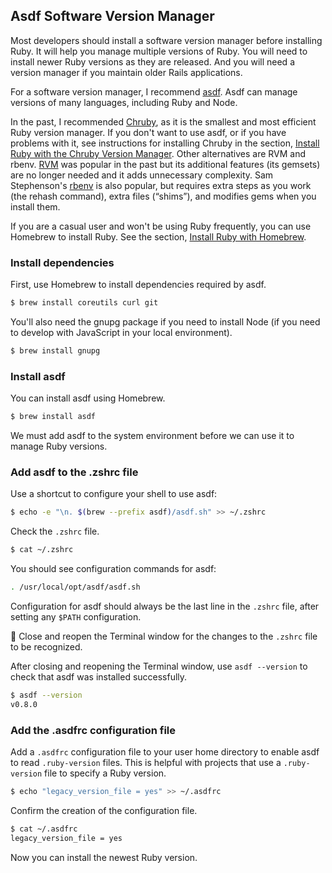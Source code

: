 ## Asdf Software Version Manager

Most developers should install a software version manager before installing Ruby. It will help you manage multiple versions of Ruby. You will need to install newer Ruby versions as they are released. And you will need a version manager if you maintain older Rails applications.

For a software version manager, I recommend [asdf](https://asdf-vm.com/). Asdf can manage versions of many languages, including Ruby and Node.

In the past, I recommended [Chruby](https://github.com/postmodern/chruby), as it is the smallest and most efficient Ruby version manager. If you don't want to use asdf, or if you have problems with it, see instructions for installing Chruby in the section, [Install Ruby with the Chruby Version Manager](/ruby/12.html). Other alternatives are RVM and rbenv. [RVM](https://rvm.io/) was popular in the past but its additional features (its gemsets) are no longer needed and it adds unnecessary complexity. Sam Stephenson's [rbenv](https://github.com/sstephenson/rbenv) is also popular, but requires extra steps as you work (the rehash command), extra files (“shims”), and modifies gems when you install them.

If you are a casual user and won't be using Ruby frequently, you can use Homebrew to install Ruby. See the section, [Install Ruby with Homebrew](/ruby/13.html).

### Install dependencies

First, use Homebrew to install dependencies required by asdf.

```bash
$ brew install coreutils curl git
```

You'll also need the gnupg package if you need to install Node (if you need to develop with JavaScript in your local environment).

```bash
$ brew install gnupg
```

### Install asdf

You can install asdf using Homebrew.

```bash
$ brew install asdf
```

We must add asdf to the system environment before we can use it to manage Ruby versions.

### Add asdf to the .zshrc file

Use a shortcut to configure your shell to use asdf:

```bash
$ echo -e "\n. $(brew --prefix asdf)/asdf.sh" >> ~/.zshrc
```

Check the `.zshrc` file.

```bash
$ cat ~/.zshrc
```

You should see configuration commands for asdf:

```bash
. /usr/local/opt/asdf/asdf.sh
```

Configuration for asdf should always be the last line in the `.zshrc` file, after setting any `$PATH` configuration.

🚩 Close and reopen the Terminal window for the changes to the `.zshrc` file to be recognized.

After closing and reopening the Terminal window, use `asdf --version` to check that asdf was installed successfully.

```bash
$ asdf --version
v0.8.0
```

### Add the .asdfrc configuration file

Add a `.asdfrc` configuration file to your user home directory to enable asdf to read `.ruby-version` files. This is helpful with projects that use a `.ruby-version` file to specify a Ruby version.

```bash
$ echo "legacy_version_file = yes" >> ~/.asdfrc
```

Confirm the creation of the configuration file.

```bash
$ cat ~/.asdfrc
legacy_version_file = yes
```

Now you can install the newest Ruby version.

